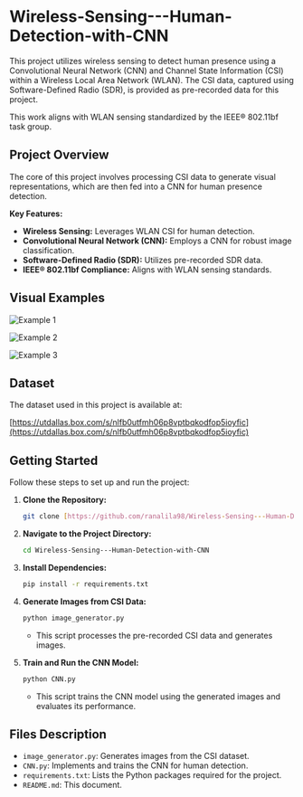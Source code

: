 # Wireless-Sensing---Human-Detection-with-CNN

This project utilizes wireless sensing to detect human presence using a Convolutional Neural Network (CNN) and Channel State Information (CSI) within a Wireless Local Area Network (WLAN). The CSI data, captured using Software-Defined Radio (SDR), is provided as pre-recorded data for this project.

This work aligns with WLAN sensing standardized by the IEEE® 802.11bf task group.

## Project Overview

The core of this project involves processing CSI data to generate visual representations, which are then fed into a CNN for human presence detection.

**Key Features:**

* **Wireless Sensing:** Leverages WLAN CSI for human detection.
* **Convolutional Neural Network (CNN):** Employs a CNN for robust image classification.
* **Software-Defined Radio (SDR):** Utilizes pre-recorded SDR data.
* **IEEE® 802.11bf Compliance:** Aligns with WLAN sensing standards.

## Visual Examples

![Example 1](https://github.com/user-attachments/assets/06890c06-f53d-4e06-aa47-d058515f21f8)

![Example 2](https://github.com/user-attachments/assets/b292ffa4-10a7-4624-89e7-6d42d1030707)

![Example 3](https://github.com/user-attachments/assets/dad62d98-ccd4-4f1f-8996-aa44012b655a)

## Dataset

The dataset used in this project is available at:

[https://utdallas.box.com/s/nlfb0utfmh06p8vptbqkodfop5ioyfic](https://utdallas.box.com/s/nlfb0utfmh06p8vptbqkodfop5ioyfic)

## Getting Started

Follow these steps to set up and run the project:

1.  **Clone the Repository:**

    ```bash
    git clone [https://github.com/ranalila98/Wireless-Sensing---Human-Detection-with-CNN.git](https://github.com/ranalila98/Wireless-Sensing---Human-Detection-with-CNN.git)
    ```

2.  **Navigate to the Project Directory:**

    ```bash
    cd Wireless-Sensing---Human-Detection-with-CNN
    ```

3.  **Install Dependencies:**

    ```bash
    pip install -r requirements.txt
    ```

4.  **Generate Images from CSI Data:**

    ```bash
    python image_generator.py
    ```

    * This script processes the pre-recorded CSI data and generates images.

5.  **Train and Run the CNN Model:**

    ```bash
    python CNN.py
    ```

    * This script trains the CNN model using the generated images and evaluates its performance.

## Files Description

* `image_generator.py`: Generates images from the CSI dataset.
* `CNN.py`: Implements and trains the CNN for human detection.
* `requirements.txt`: Lists the Python packages required for the project.
* `README.md`: This document.

